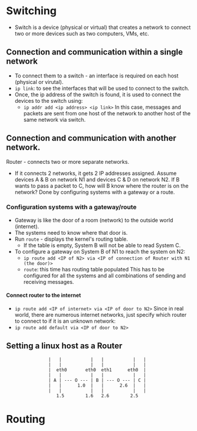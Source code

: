 # Switching
- Switch is a device (physical or virtual) that creates a network to connect two or more devices such as two computers, VMs, etc.

## Connection and communication within a single network
- To connect them to a switch - an interface is required on each host (physical or virutal).
- `ip link`: to see the interfaces that will be used to connect to the switch.
- Once, the ip address of the switch is found, it is used to connect the devices to the switch using:
    - `ip addr add <ip address> <ip link>`
In this case, messages and packets are sent from one host of the network to another host of the same network via switch.

## Connection and communication with another network.
Router - connects two or more separate networks.
- If it connects 2 networks, it gets 2 IP addresses assigned.
Assume devices A & B on network N1 and devices C & D on network N2. If B wants to pass a packet to C, how will B know where the router is on the network?
<t/>Done by configuring systems with a gateway or a route.

### Configuration systems with a gateway/route
- Gateway is like the door of a room (network) to the outside world (internet).
- The systems need to know where that door is.
- Run `route` - displays the kernel's routing table.
    - If the table is empty, System B will not be able to read System C.
- To configure a gateway on System B of N1 to reach the system on N2:
    - `ip route add <IP of N2> via <IP of connection of Router with N1 (the door)>`
    - `route`: this time has routing table populated
This has to be configured for all the systems and all combinations of sending and receiving messages.

#### Connect router to the internet
- `ip route add <IP of internet> via <IP of door to N2>`
Since in real world, there are numerous internet networks, just specify which router to connect to if it is an unknown network:
- `ip route add default via <IP of door to N2>`

## Setting a linux host as a Router

                    |   |           |   |           |   |   
                    |   |           |   |           |   |
                    |  eth0       eth0  eth1      eth0  |
                    |   |           |   |           |   |
                    | A | --- O --- | B | --- O --- | C |
                    |   |      1.0  |   |      2.6  |   |
                    |   |           |   |           |   |
                       1.5        1.6   2.6        2.5     

# Routing